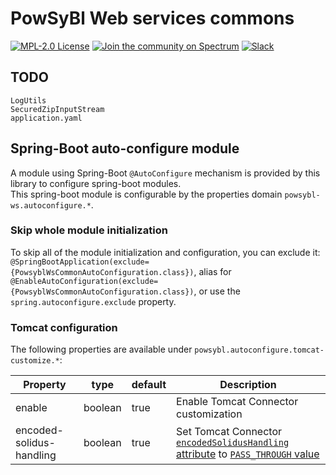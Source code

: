 # PowSyBl Web services commons

[![MPL-2.0 License](https://img.shields.io/badge/license-MPL_2.0-blue.svg)](https://www.mozilla.org/en-US/MPL/2.0/)
[![Join the community on Spectrum](https://withspectrum.github.io/badge/badge.svg)](https://spectrum.chat/powsybl)
[![Slack](https://img.shields.io/badge/slack-powsybl-blueviolet.svg?logo=slack)](https://join.slack.com/t/powsybl/shared_invite/zt-36jvd725u-cnquPgZb6kpjH8SKh~FWHQ)


## TODO
```
LogUtils
SecuredZipInputStream
application.yaml
```


## Spring-Boot auto-configure module
A module using Spring-Boot `@AutoConfigure` mechanism is provided
by this library to configure spring-boot modules.  
This spring-boot module is configurable by the properties domain `powsybl-ws.autoconfigure.*`.

### Skip whole module initialization
To skip all of the module initialization and configuration, you can
exclude it: `@SpringBootApplication(exclude={PowsyblWsCommonAutoConfiguration.class})`,
alias for `@EnableAutoConfiguration(exclude={PowsyblWsCommonAutoConfiguration.class})`,
or use the `spring.autoconfigure.exclude` property.

### Tomcat configuration
The following properties are available under `powsybl.autoconfigure.tomcat-customize.*`:

| Property                 | type    | default | Description                                                                                                                                                                                                                                                                          |
|--------------------------|---------|---------|--------------------------------------------------------------------------------------------------------------------------------------------------------------------------------------------------------------------------------------------------------------------------------------|
| enable                   | boolean | true    | Enable Tomcat Connector customization                                                                                                                                                                                                                                                |
| encoded-solidus-handling | boolean | true    | Set Tomcat Connector [`encodedSolidusHandling` attribute](https://tomcat.apache.org/tomcat-10.1-doc/config/http.html#Common_Attributes) to [`PASS_THROUGH` value](https://tomcat.apache.org/tomcat-10.1-doc/api/org/apache/tomcat/util/buf/EncodedSolidusHandling.html#PASS_THROUGH) |

